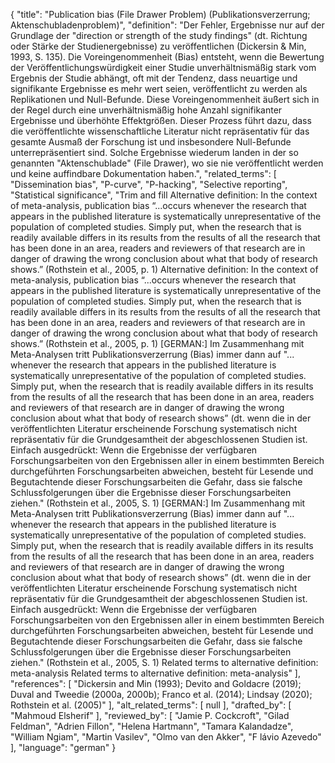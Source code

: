 {
    "title": "Publication bias (File Drawer Problem) (Publikationsverzerrung; Aktenschubladenproblem)",
    "definition": "Der Fehler, Ergebnisse nur auf der Grundlage der \"direction or strength of the study findings\" (dt. Richtung oder Stärke der Studienergebnisse) zu veröffentlichen (Dickersin & Min, 1993, S. 135). Die Voreingenommenheit (Bias) entsteht, wenn die Bewertung der Veröffentlichungswürdigkeit einer Studie unverhältnismäßig stark vom Ergebnis der Studie abhängt, oft mit der Tendenz, dass neuartige und signifikante Ergebnisse es mehr wert seien, veröffentlicht zu werden als Replikationen und Null-Befunde. Diese Voreingenommenheit äußert sich in der Regel durch eine unverhältnismäßig hohe Anzahl signifikanter Ergebnisse und überhöhte Effektgrößen. Dieser Prozess führt dazu, dass die veröffentlichte wissenschaftliche Literatur nicht repräsentativ für das gesamte Ausmaß der Forschung ist und insbesondere Null-Befunde unterrepräsentiert sind. Solche Ergebnisse wiederum landen in der so genannten \"Aktenschublade\" (File Drawer), wo sie nie veröffentlicht werden und keine auffindbare Dokumentation haben.",
    "related_terms": [
        "Dissemination bias",
        "P-curve",
        "P-hacking",
        "Selective reporting",
        "Statistical significance",
        "Trim and fill Alternative definition: In the context of meta-analysis, publication bias “...occurs whenever the research that appears in the published literature is systematically unrepresentative of the population of completed studies. Simply put, when the research that is readily available differs in its results from the results of all the research that has been done in an area, readers and reviewers of that research are in danger of drawing the wrong conclusion about what that body of research shows.” (Rothstein et al., 2005, p. 1) Alternative definition: In the context of meta-analysis, publication bias “...occurs whenever the research that appears in the published literature is systematically unrepresentative of the population of completed studies. Simply put, when the research that is readily available differs in its results from the results of all the research that has been done in an area, readers and reviewers of that research are in danger of drawing the wrong conclusion about what that body of research shows.” (Rothstein et al., 2005, p. 1) [GERMAN:] Im Zusammenhang mit Meta-Analysen tritt Publikationsverzerrung (Bias) immer dann auf \"... whenever the research that appears in the published literature is systematically unrepresentative of the population of completed studies. Simply put, when the research that is readily available differs in its results from the results of all the research that has been done in an area, readers and reviewers of that research are in danger of drawing the wrong conclusion about what that body of research shows” (dt. wenn die in der veröffentlichten Literatur erscheinende Forschung systematisch nicht repräsentativ für die Grundgesamtheit der abgeschlossenen Studien ist. Einfach ausgedrückt: Wenn die Ergebnisse der verfügbaren Forschungsarbeiten von den Ergebnissen aller in einem bestimmten Bereich durchgeführten Forschungsarbeiten abweichen, besteht für Lesende und Begutachtende dieser Forschungsarbeiten die Gefahr, dass sie falsche Schlussfolgerungen über die Ergebnisse dieser Forschungsarbeiten ziehen.\" (Rothstein et al., 2005, S. 1) [GERMAN:] Im Zusammenhang mit Meta-Analysen tritt Publikationsverzerrung (Bias) immer dann auf \"... whenever the research that appears in the published literature is systematically unrepresentative of the population of completed studies. Simply put, when the research that is readily available differs in its results from the results of all the research that has been done in an area, readers and reviewers of that research are in danger of drawing the wrong conclusion about what that body of research shows” (dt. wenn die in der veröffentlichten Literatur erscheinende Forschung systematisch nicht repräsentativ für die Grundgesamtheit der abgeschlossenen Studien ist. Einfach ausgedrückt: Wenn die Ergebnisse der verfügbaren Forschungsarbeiten von den Ergebnissen aller in einem bestimmten Bereich durchgeführten Forschungsarbeiten abweichen, besteht für Lesende und Begutachtende dieser Forschungsarbeiten die Gefahr, dass sie falsche Schlussfolgerungen über die Ergebnisse dieser Forschungsarbeiten ziehen.\" (Rothstein et al., 2005, S. 1) Related terms to alternative definition: meta-analysis Related terms to alternative definition: meta-analysis"
    ],
    "references": [
        "Dickersin and Min (1993); Devito and Goldacre (2019); Duval and Tweedie (2000a, 2000b); Franco et al. (2014); Lindsay (2020); Rothstein et al. (2005)"
    ],
    "alt_related_terms": [
        null
    ],
    "drafted_by": [
        "Mahmoud Elsherif"
    ],
    "reviewed_by": [
        "Jamie P. Cockcroft",
        "Gilad Feldman",
        "Adrien Fillon",
        "Helena Hartmann",
        "Tamara Kalandadze",
        "William Ngiam",
        "Martin Vasilev",
        "Olmo van den Akker",
        "F lávio Azevedo"
    ],
    "language": "german"
}